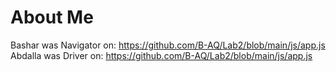# About Me

Bashar was Navigator on: https://github.com/B-AQ/Lab2/blob/main/js/app.js
Abdalla was Driver on: https://github.com/B-AQ/Lab2/blob/main/js/app.js
